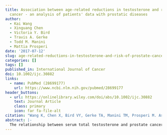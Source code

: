```yaml
---
title: Association between age-related reductions in testosterone and risk of prostate
  cancer - an analysis of patients' data with prostatic diseases
author:
  - Kai Wang
  - Xinguang Chen
  - Victoria Y. Bird
  - Travis A. Gerke
  - Todd M. Manini
  - Mattia Prosperi
date: '2017-07-12'
slug: age-related-reductions-in-testosterone-and-risk-of-prostate-cancer
categories: []
tags: []
published_in: International Journal of Cancer
doi: 10.1002/ijc.30882
links:
  - name: PubMed (28699177)
    url: https://www.ncbi.nlm.nih.gov/pubmed/28699177
header_buttons:
  - url: https://onlinelibrary.wiley.com/doi/abs/10.1002/ijc.30882
    text: Journal Article
    class: primary
    icon: far fa-file-alt
citation: "Wang K, Chen X, Bird VY, Gerke TA, Manini TM, Prosperi M. Association between age-related reductions in testosterone and risk of prostate cancer -- an analysis of patients' data with prostatic diseases. Int J Cancer 2017; 141(9): 1783--1793. PMID: 28699177. "
abstract: |-
  The relationship between serum total testosterone and prostate cancer (PCa) risk is controversial. The hypothesis that faster age-related reduction in testosterone is linked with increased PCa risk remains untested. We conducted our study at a tertiary-level hospital in southeast of the USA, and derived data from the Medical Registry Database of individuals that were diagnosed of any prostate-related disease from 2001 to 2015. Cases were those diagnosed of PCa and had one or more measurements of testosterone prior to PCa diagnosis. Controls were those without PCa and had one or more testosterone measurements. Multivariable logistic regression models for PCa risk of absolute levels (one-time measure and 5-year average) and annual change in testosterone were respectively constructed. Among a total of 1,559 patients, 217 were PCa cases, and neither one-time measure nor 5-year average of testosterone was found to be significantly associated with PCa risk. Among the 379 patients with two or more testosterone measurements, 27 were PCa cases. For every 10 ng/dL increment in annual reduction of testosterone, the risk of PCa would increase by 14% [adjusted odds ratio, 1.14; 95% confidence interval (CI), 1.03-1.25]. Compared to patients with a relatively stable testosterone, patients with an annual testosterone reduction of more than 30 ng/dL had 5.03 [95% CI: 1.53, 16.55] fold increase in PCa risk. This implies a faster age-related reduction in, but not absolute level of serum total testosterone as a risk factor for PCa. Further longitudinal studies are needed to confirm this finding.
---
```


<!--
## Common icons

Font Awesome: https://fontawesome.com/icons
Academic Icons: http://jpswalsh.github.io/academicons/

github: fab fa-github
twitter: fab fa-twitter
rocket (app): fas fa-rocket
biorxiv: ai ai-biorxiv
arvix: ai ai-arxiv
doi: ai ai-doi
pubmed: ai ai-pubmed
generic paper: far fa-file-alt
generic project: fas fa-briefcase
-->

<!--
You can include extra content here as markdown.
It will render after Abstract and Links and before Citation.
-->
